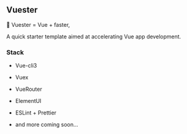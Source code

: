 ##  Vuester

🏹 Vuester = Vue + faster, 

A quick starter template aimed at accelerating Vue app development.



### Stack 

- Vue-cli3

- Vuex
- VueRouter

- ElementUI
- ESLint + Prettier
- and more coming soon...




